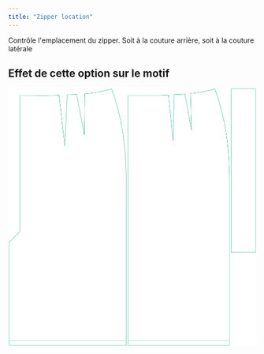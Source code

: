 ```yaml
---
title: "Zipper location"
---
```


Contrôle l'emplacement du zipper. Soit à la couture arrière, soit à la couture latérale

## Effet de cette option sur le motif

![Cette image montre l'effet de cette option en superposant plusieurs variantes qui ont une valeur différente pour cette option](penelope_zipperlocation_sample.svg "Effect of this option on the pattern")
